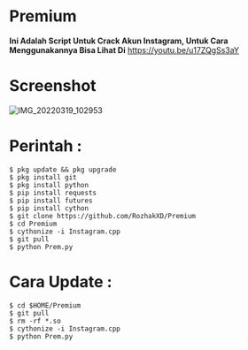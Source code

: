 # Premium

**Ini Adalah Script Untuk Crack Akun Instagram, Untuk Cara Menggunakannya Bisa Lihat Di** https://youtu.be/u17ZQgSs3aY

# Screenshot
![IMG_20220319_102953](https://user-images.githubusercontent.com/65714340/159227410-afdbb075-da8a-4c12-ae28-64efc6e1c22b.jpg)

# Perintah :
    $ pkg update && pkg upgrade
    $ pkg install git
    $ pkg install python
    $ pip install requests
    $ pip install futures
    $ pip install cython
    $ git clone https://github.com/RozhakXD/Premium
    $ cd Premium
    $ cythonize -i Instagram.cpp
    $ git pull
    $ python Prem.py
# Cara Update :
    $ cd $HOME/Premium
    $ git pull
    $ rm -rf *.so
    $ cythonize -i Instagram.cpp
    $ python Prem.py
